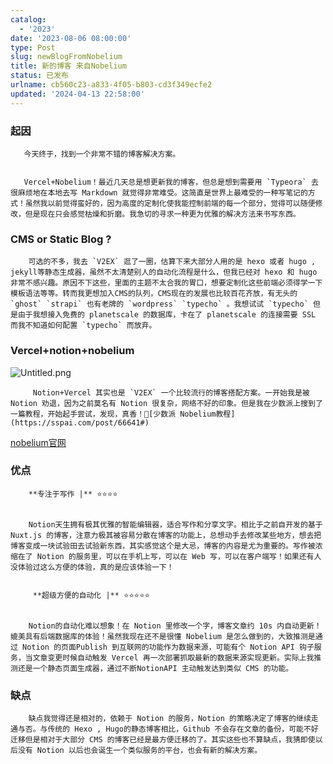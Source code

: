 ```yaml
---
catalog:
  - '2023'
date: '2023-08-06 08:00:00'
type: Post
slug: newBlogFromNobelium
title: 新的博客 来自Nobelium
status: 已发布
urlname: cb560c23-a833-4f05-b803-cd3f349ecfe2
updated: '2024-04-13 22:58:00'
---
```


### 起因


       今天终于，找到一个非常不错的博客解决方案。


       Vercel+Nobelium！最近几天总是想更新我的博客，但总是想到需要用 `Typeora` 去很麻烦地在本地去写 Markdown 就觉得非常难受。这简直是世界上最难受的一种写笔记的方式！虽然我以前觉得蛮好的，因为高度的定制化使我能控制前端的每一个部分，觉得可以随便修改，但是现在只会感觉枯燥和折磨。我急切的寻求一种更为优雅的解决方法来书写东西。


### CMS or Static Blog ?


        可选的不多，我去 `V2EX` 逛了一圈，估算下来大部分人用的是 hexo 或者 hugo , jekyll等静态生成器，虽然不太清楚别人的自动化流程是什么，但我已经对 hexo 和 hugo 非常不感兴趣。原因不下这些，里面的主题不太合我的胃口，想要定制化这些前端必须得学一下模板语法等等。转而我更想加入CMS的队列，CMS现在的发展也比较百花齐放，有无头的 `ghost` `strapi` 也有老牌的 `wordpress` `typecho` 。我想试试 `typecho` 但是由于我想接入免费的 planetscale 的数据库，卡在了 planetscale 的连接需要 SSL 而我不知道如何配置 `typecho` 而放弃。


### Vercel+notion+nobelium


![Untitled.png](https://prod-files-secure.s3.us-west-2.amazonaws.com/ed141b76-e4f4-4030-b3c9-9f8f9925cc4f/0ecc86b3-acdd-477f-ab59-852a7f533d4c/Untitled.png?X-Amz-Algorithm=AWS4-HMAC-SHA256&X-Amz-Content-Sha256=UNSIGNED-PAYLOAD&X-Amz-Credential=ASIAZI2LB466RYFMMYXW%2F20250405%2Fus-west-2%2Fs3%2Faws4_request&X-Amz-Date=20250405T164017Z&X-Amz-Expires=3600&X-Amz-Security-Token=IQoJb3JpZ2luX2VjELj%2F%2F%2F%2F%2F%2F%2F%2F%2F%2FwEaCXVzLXdlc3QtMiJHMEUCIQCSkpJ6P3tSlGXqRA43EMirwEOqi4Iy08PYzS%2FgylOsCAIgVGPb2LyZ9oYWnOcCEqAcXHblOcvQm%2BpzLlPSj7FC7rYq%2FwMIMRAAGgw2Mzc0MjMxODM4MDUiDPYm875ssZqi85ZJrCrcAzCfVUY4LeRKWF63bhDSZKOWUGQo%2BrrzLHdmFyOrBli4H2fY3duSYZOi3zu91wJyzXRxzLqdLNd27dgnSXuoh1wa0%2BVe7%2F23sz%2BBEi7yEQysLopnIgTjhRKkX%2BPT22c2OrhvtVZO7CohTUsg%2BLnsPUl7pVJY7r%2Fy4zMtaWCdZ0ZUsrGPm920eTNFG28g7RWdlxFIEaSi7iqUmT%2FX1fLBu4SqvtHOra9ljEfXsibZMzCIjFwRXP4caVBIPQj5IKGYtQn3Wj7SL%2F0iBCTneAPBdvvaICsGeWAgPTebdKtESmTeKeA52cf9n%2BpASN5SMax5U%2BwIU8WAtDlShQ7il5SuR5sP9y3SytqNCuxi0COytYgVEKdG9sBFXNPm7pTLXZKs3lNvACSPxmNuU2hy1E%2FrLh7HjSrhcNUwumxoh14HTagLmK3GKrcPA1yn3N5wJHVi7%2BesDRZlTIblBnXNqMJVhwzuHTehKF8ec8%2BojRIlrr8OJ2QBiDJWZfGopGzsCrIo0MplLgr5i2B13CrlNASI%2Bpvrqy5a2UHTychuCbrJXMa9n9pxXx4Jl2ENNel53H6PK8q5FUFDyS%2FolGv6tjp3ijdDyTlbkrUsdtCnJcoMH%2Fsoeyg2LYc4I9%2FkG33LMIqkxb8GOqUBd%2Fhc51AubIs8iP8dHJWTuO4jrEfsb2zswq26Jnz1AwBCWpW7BAMvEY%2FEAJYvyVMFtetC7r7W8gg4MHi8blzzVBMx3Q4hpRLThv7DzGsmZXIPVcc2MGIqX%2F7K4L6yWAHtE%2FDkrTvuRH8OdAbQoT6rt8iaTFtZJrvwAqhD44LliDp77QCrsy7u4kE7GfqA9366bIoncVB2eDiowH%2FUHCOtayWn7XcX&X-Amz-Signature=ce5681c09d1288e11f21a21a6f1433d0e526684567ec19e94e2afe76c369de3d&X-Amz-SignedHeaders=host&x-id=GetObject)


         Notion+Vercel 其实也是 `V2EX` 一个比较流行的博客搭配方案。一开始我是被 Notion 劝退，因为之前莫名有 Notion 很复杂，网络不好的印象。但是我在少数派上搜到了一篇教程，开始起手尝试，发现，真香！🔗[少数派 Nobelium教程](https://sspai.com/post/66641#) 


[nobelium官网](https://nobelium.js.org/)


### 优点


        **专注于写作 |** ⭐⭐⭐⭐


        Notion天生拥有极其优雅的智能编辑器，适合写作和分享文字。相比于之前自开发的基于Nuxt.js 的博客，注意力极其被容易分散在博客的功能上，总想动手去修改某些地方，想去把博客变成一块试验田去试验新东西，其实感觉这个是大忌，博客的内容是尤为重要的。写作被浓缩在了 Notion 的服务里，可以在手机上写，可以在 Web 写，可以在客户端写！如果还有人没体验过这么方便的体验，真的是应该体验一下！


         **超级方便的自动化 |** ⭐⭐⭐⭐⭐


        Notion的自动化难以想象！在 Notion 里修改一个字，博客文章约 10s 内自动更新！媲美具有后端数据库的体验！虽然我现在还不是很懂 Nobelium 是怎么做到的，大致推测是通过 Notion 的页面Publish 到互联网的功能作为数据来源，可能有个 Notion API 钩子服务，当文章变更时候自动触发 Vercel 再一次部署抓取最新的数据来源实现更新。实际上我推测还是一个静态页面生成器，通过不断NotionAPI 主动触发达到类似 CMS 的功能。


### 缺点


        缺点我觉得还是相对的，依赖于 Notion 的服务，Notion 的策略决定了博客的继续走通与否。与传统的 Hexo , Hugo的静态博客相比，Github 不会存在文章的备份，可能不好迁移但是相对于大部分 CMS 的博客已经是最方便迁移的了。其实这些也不算缺点，我猜即使以后没有 Notion 以后也会诞生一个类似服务的平台，也会有新的解决方案。


